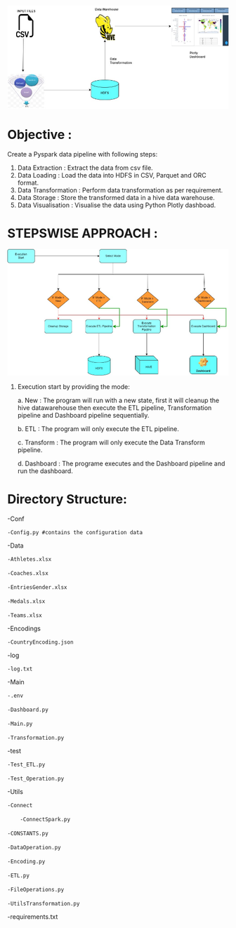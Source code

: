 ![Alt text](TokyoWorkflow.jpg) 

# Objective :

Create a Pyspark data pipeline with following steps:
1. Data Extraction : Extract the data from csv file.
2. Data Loading : Load the data into HDFS in CSV, Parquet and ORC format.
3. Data Transformation : Perform data transformation as per requirement.
4. Data Storage : Store the transformed data in a hive data warehouse.
5. Data Visualisation : Visualise the data using Python Plotly dashboad.


# STEPSWISE APPROACH :
![Alt text](TokyoStepwise.jpg) 
1. Execution start by providing the mode:

    a. New : The program will run with a new state, first it will cleanup the hive datawarehouse then execute the ETL pipeline, Transformation pipeline and Dashboard pipeline sequentially.

    b. ETL : The program will only execute the ETL pipeline.

    c. Transform : The program will only execute the Data Transform pipeline.

    d. Dashboard : The programe executes and the Dashboard pipeline and run the dashboard.

# Directory Structure:
-Conf

    -Config.py #contains the configuration data

-Data

    -Athletes.xlsx

    -Coaches.xlsx

    -EntriesGender.xlsx

    -Medals.xlsx

    -Teams.xlsx

-Encodings

    -CountryEncoding.json

-log

    -log.txt

-Main

    -.env

    -Dashboard.py

    -Main.py

    -Transformation.py

-test

    -Test_ETL.py

    -Test_Operation.py

-Utils

    -Connect

        -ConnectSpark.py

    -CONSTANTS.py

    -DataOperation.py

    -Encoding.py

    -ETL.py

    -FileOperations.py

    -UtilsTransformation.py
    
-requirements.txt
